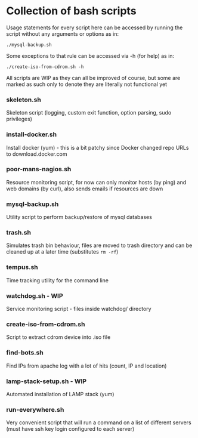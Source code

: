 # Collection of bash scripts

Usage statements for every script here can be accessed by running the script without any arguments or options as in:

`./mysql-backup.sh`

Some exceptions to that rule can be accessed via -h (for help) as in:

`./create-iso-from-cdrom.sh -h`

All scripts are WIP as they can all be improved of course, but some are marked as such only to denote they are literally not functional yet

### skeleton.sh
Skeleton script (logging, custom exit function, option parsing, sudo privileges)

### install-docker.sh
Install docker (yum) - this is a bit patchy since Docker changed repo URLs to download.docker.com

### poor-mans-nagios.sh
Resource monitoring script, for now can only monitor hosts (by ping) and web domains (by curl), also sends emails if resources are down

### mysql-backup.sh
Utility script to perform backup/restore of mysql databases

### trash.sh
Simulates trash bin behaviour, files are moved to trash directory and can be cleaned up at a later time (substitutes `rm -rf`)

### tempus.sh
Time tracking utility for the command line

### watchdog.sh - WIP
Service monitoring script - files inside watchdog/ directory

### create-iso-from-cdrom.sh
Script to extract cdrom device into .iso file

### find-bots.sh
Find IPs from apache log with a lot of hits (count, IP and location)

### lamp-stack-setup.sh - WIP
Automated installation of LAMP stack (yum)

### run-everywhere.sh
Very convenient script that will run a command on a list of different servers (must have ssh key login configured to each server)
